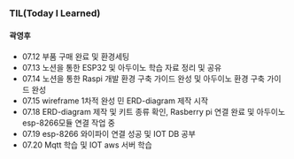 ### TIL(Today I Learned)

#### 곽영후

- 07.12
  부품 구매 완료 및 환경세팅
- 07.13
  노션을 통한 ESP32 및 아두이노 학습 자료 정리 및 공유
- 07.14
  노션을 통한 Raspi 개발 환경 구축 가이드 완성 및 아두이노 환경 구축 가이드 완성
 - 07.15
  wireframe 1차적 완성 민 ERD-diagram 제작 시작
 - 07.18
  ERD-diagram 제작 및 키트 종류 확인, Rasberry pi 연결 완료 및 아두이노 esp-8266모듈 연결 작업 중 
 - 07.19
  esp-8266 와이파이 연결 성공 및 IOT DB 공부 
 - 07.20
  Mqtt 학습 및 IOT aws 서버 학습  
  <br>
